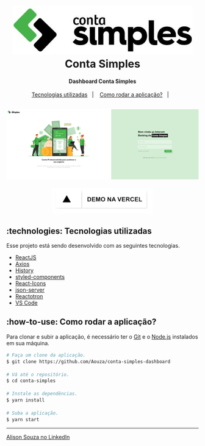 <h1 align="center">
    <img alt="Conta Simples" src="./.github/logo.jpg" />
    <br>
    Conta Simples
</h1>

<h4 align="center">
  Dashboard Conta Simples
</h4>

<p align="center">
  <a href="#technologies">Tecnologias utilizadas</a>&nbsp;&nbsp;&nbsp;|&nbsp;&nbsp;&nbsp;
  <a href="#how-to-use">Como rodar a aplicação?</a>&nbsp;&nbsp;&nbsp;|&nbsp;&nbsp;&nbsp;
</p>

<h2 align="center">
  <img alt="Página de login" src="./.github/login-page.png" />
</h2>

<p align="center">
  <a href="https://simples-dashboard.vercel.app/" target="_blank">
    <img alt="See on vercel" src="./.github/demo-on-vercel.png">
  </a>
</p>

## :technologies: Tecnologias utilizadas

Esse projeto está sendo desenvolvido com as seguintes tecnologias.

- [ReactJS](https://reactjs.org/)
- [Axios](https://github.com/axios/axios)
- [History](https://www.npmjs.com/package/history)
- [styled-components](https://www.styled-components.com/)
- [React-Icons](https://react-icons.netlify.com/)
- [json-server](https://github.com/typicode/json-server)
- [Reactotron](https://infinite.red/reactotron)
- [VS Code][vc]

## :how-to-use: Como rodar a aplicação?

Para clonar e subir a aplicação, é necessário ter o [Git](https://git-scm.com) e o [Node.js][nodejs] instalados em sua máquina.

```bash
# Faça um clone da aplicação.
$ git clone https://github.com/Aouza/conta-simples-dashboard

# Vá até o repositório.
$ cd conta-simples

# Instale as dependências.
$ yarn install

# Suba a aplicação.
$ yarn start
```

---

[Alison Souza no LinkedIn](https://www.linkedin.com/in/alisonsouza/)

[nodejs]: https://nodejs.org/
[yarn]: https://yarnpkg.com/
[vc]: https://code.visualstudio.com/
